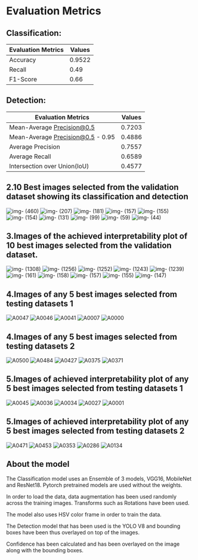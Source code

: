 # Evaluation Metrics

## Classification:
  Evaluation Metrics | Values
| -----------------| -------------|
 Accuracy          |0.9522  |
 Recall            |0.49    |
 F1-Score          |0.66    |

## Detection:
  Evaluation Metrics            | Values
| ------------------------------| -------------|
 Mean-Average Precision@0.5        |0.7203|
 Mean-Average Precision@0.5 - 0.95  |0.4886|
 Average Precision              |  0.7557  |
 Average Recall                 |0.6589|
 Intersection over Union(IoU)   |  0.4577  |


## 2.10 Best images selected from the validation dataset showing its classification and detection
![img- (460)](https://github.com/anirudhprdhan/MISA-HUB-Auto-WCEBleedGen-Challenge/assets/61653573/4bc01a28-5b1d-4881-953a-0c7b5fbc7ae4)
![img- (207)](https://github.com/anirudhprdhan/MISA-HUB-Auto-WCEBleedGen-Challenge/assets/61653573/e396f8a4-fa0d-4cf0-bee5-5c3f18f90223)
![img- (181)](https://github.com/anirudhprdhan/MISA-HUB-Auto-WCEBleedGen-Challenge/assets/61653573/51c6d0ad-4a14-49da-8450-a515d8cfa73b)
![img- (157)](https://github.com/anirudhprdhan/MISA-HUB-Auto-WCEBleedGen-Challenge/assets/61653573/10d6aeac-8cb0-46d6-95f8-04c198ab46dc)
![img- (155)](https://github.com/anirudhprdhan/MISA-HUB-Auto-WCEBleedGen-Challenge/assets/61653573/49795fe9-a6b6-4ace-a97a-6b2a79f6af80)
![img- (154)](https://github.com/anirudhprdhan/MISA-HUB-Auto-WCEBleedGen-Challenge/assets/61653573/27616227-48e9-44f0-86ea-e32a3c24ca8a)
![img- (131)](https://github.com/anirudhprdhan/MISA-HUB-Auto-WCEBleedGen-Challenge/assets/61653573/a5198b39-7d88-452e-ba8f-1d86d6d0984a)
![img- (99)](https://github.com/anirudhprdhan/MISA-HUB-Auto-WCEBleedGen-Challenge/assets/61653573/43cabaef-6bec-4594-9ba6-829e1a94a849)
![img- (59)](https://github.com/anirudhprdhan/MISA-HUB-Auto-WCEBleedGen-Challenge/assets/61653573/43841a5b-542a-4ad1-9b50-f31c84fa169c)
![img- (44)](https://github.com/anirudhprdhan/MISA-HUB-Auto-WCEBleedGen-Challenge/assets/61653573/d7484bb9-2041-4c1d-903e-849280a425a1)

## 3.Images of the achieved interpretability plot of 10 best images selected from the validation dataset.
![img- (1308)](https://github.com/anirudhprdhan/MISA-HUB-Auto-WCEBleedGen-Challenge/assets/61653573/d50aaa4a-dd2f-4802-91c9-5a331da71452)
![img- (1256)](https://github.com/anirudhprdhan/MISA-HUB-Auto-WCEBleedGen-Challenge/assets/61653573/af173df2-d3fc-4ba7-a352-1bb885a883ff)
![img- (1252)](https://github.com/anirudhprdhan/MISA-HUB-Auto-WCEBleedGen-Challenge/assets/61653573/929f5196-ce2e-42b7-b9a6-5b39f1a3d53b)
![img- (1243)](https://github.com/anirudhprdhan/MISA-HUB-Auto-WCEBleedGen-Challenge/assets/61653573/ab409b73-ce4d-4574-befa-af3fbebcb115)
![img- (1239)](https://github.com/anirudhprdhan/MISA-HUB-Auto-WCEBleedGen-Challenge/assets/61653573/55ae72d0-3cd6-4572-bc20-dc68dff702c2)
![img- (161)](https://github.com/anirudhprdhan/MISA-HUB-Auto-WCEBleedGen-Challenge/assets/61653573/0ade2644-ea5e-4b00-aeb7-86756614bc60)
![img- (158)](https://github.com/anirudhprdhan/MISA-HUB-Auto-WCEBleedGen-Challenge/assets/61653573/359f9181-ff0a-4234-ba7b-5a35c4cf395c)
![img- (157)](https://github.com/anirudhprdhan/MISA-HUB-Auto-WCEBleedGen-Challenge/assets/61653573/53d8531e-d71b-4af4-a870-fecbd9a34b53)
![img- (155)](https://github.com/anirudhprdhan/MISA-HUB-Auto-WCEBleedGen-Challenge/assets/61653573/77bcc1f2-26dd-40eb-85fd-bba089520154)
![img- (147)](https://github.com/anirudhprdhan/MISA-HUB-Auto-WCEBleedGen-Challenge/assets/61653573/fc42e163-31ed-412a-9206-2f95cacf0dd2)


## 4.Images of any 5 best images selected from testing datasets 1
![A0047](https://github.com/anirudhprdhan/MISA-HUB-Auto-WCEBleedGen-Challenge/assets/61653573/a76946b5-639f-4833-996d-ff0de434242a)
![A0046](https://github.com/anirudhprdhan/MISA-HUB-Auto-WCEBleedGen-Challenge/assets/61653573/b58d6444-8787-4eec-9446-4f1107a8b6c9)
![A0041](https://github.com/anirudhprdhan/MISA-HUB-Auto-WCEBleedGen-Challenge/assets/61653573/2c346b2d-0700-4399-9f3b-4dffecbf4289)
![A0007](https://github.com/anirudhprdhan/MISA-HUB-Auto-WCEBleedGen-Challenge/assets/61653573/245a37c9-35b8-43ab-8fb8-fd20b30a722e)
![A0000](https://github.com/anirudhprdhan/MISA-HUB-Auto-WCEBleedGen-Challenge/assets/61653573/362a5370-c198-4503-bda3-961462908561)

## 4.Images of any 5 best images selected from testing datasets 2
![A0500](https://github.com/anirudhprdhan/MISA-HUB-Auto-WCEBleedGen-Challenge/assets/61653573/f0494d21-1e32-4674-b18c-ab4251fc338d)
![A0484](https://github.com/anirudhprdhan/MISA-HUB-Auto-WCEBleedGen-Challenge/assets/61653573/60b70203-aabc-486f-9e93-6bc584f951ea)
![A0427](https://github.com/anirudhprdhan/MISA-HUB-Auto-WCEBleedGen-Challenge/assets/61653573/7249b191-9b34-4c0c-abbc-be9615974333)
![A0375](https://github.com/anirudhprdhan/MISA-HUB-Auto-WCEBleedGen-Challenge/assets/61653573/15d16e79-3119-4404-80d4-e567cb590a0e)
![A0371](https://github.com/anirudhprdhan/MISA-HUB-Auto-WCEBleedGen-Challenge/assets/61653573/d171aa09-381e-4118-8214-fb2caa6eea6e)


## 5.Images of achieved interpretability plot of any 5 best images selected from testing datasets 1
![A0045](https://github.com/anirudhprdhan/MISA-HUB-Auto-WCEBleedGen-Challenge/assets/61653573/574a7cad-c396-47da-9f60-aa132a67fe86)
![A0036](https://github.com/anirudhprdhan/MISA-HUB-Auto-WCEBleedGen-Challenge/assets/61653573/9f02ba4c-d74f-4950-bf29-0de2da51473e)
![A0034](https://github.com/anirudhprdhan/MISA-HUB-Auto-WCEBleedGen-Challenge/assets/61653573/9699c6d0-327a-4c99-be62-fbcad6f74c6a)
![A0027](https://github.com/anirudhprdhan/MISA-HUB-Auto-WCEBleedGen-Challenge/assets/61653573/f3267eda-5842-429d-8607-7557748b8c94)
![A0001](https://github.com/anirudhprdhan/MISA-HUB-Auto-WCEBleedGen-Challenge/assets/61653573/419e0dee-8710-40e1-bc15-571446c59261)


## 5.Images of achieved interpretability plot of any 5 best images selected from testing datasets 2
![A0471](https://github.com/anirudhprdhan/MISA-HUB-Auto-WCEBleedGen-Challenge/assets/61653573/a6d54f9b-0db0-433f-b5a1-734e6829c41e)
![A0453](https://github.com/anirudhprdhan/MISA-HUB-Auto-WCEBleedGen-Challenge/assets/61653573/4c3c283f-d498-462d-bbc3-688dfa8927c6)
![A0353](https://github.com/anirudhprdhan/MISA-HUB-Auto-WCEBleedGen-Challenge/assets/61653573/6304786d-7fd5-4ffd-9be6-85f80868b18b)
![A0286](https://github.com/anirudhprdhan/MISA-HUB-Auto-WCEBleedGen-Challenge/assets/61653573/624dc8ce-7844-4d01-973b-d10c1f2d89cc)
![A0134](https://github.com/anirudhprdhan/MISA-HUB-Auto-WCEBleedGen-Challenge/assets/61653573/2c37515d-78ef-436b-8565-ac99e65210a9)

## About the model
The Classification model uses an Ensemble of 3 models, VGG16, MobileNet and ResNet18. Pytorch pretrained models are used without the weights. 

In order to load the data, data augmentation has been used randomly across the training images. Transforms such as Rotations have been used. 

The model also uses HSV color frame in order to train the data.

The Detection model that has been used is the YOLO V8 and bounding boxes have been thus overlayed on top of the images. 

Confidence has been calculated and has been overlayed on the image along with the bounding boxes.


